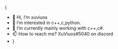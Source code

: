 {
- 👋 Hi, I’m xuviuos
- 👀 I’m interested in c++,c,python.
- 🌱 I’m currently mainly working with c++,c#.
- 📫 How to reach me? XuViuos#5040 on discord
- }

